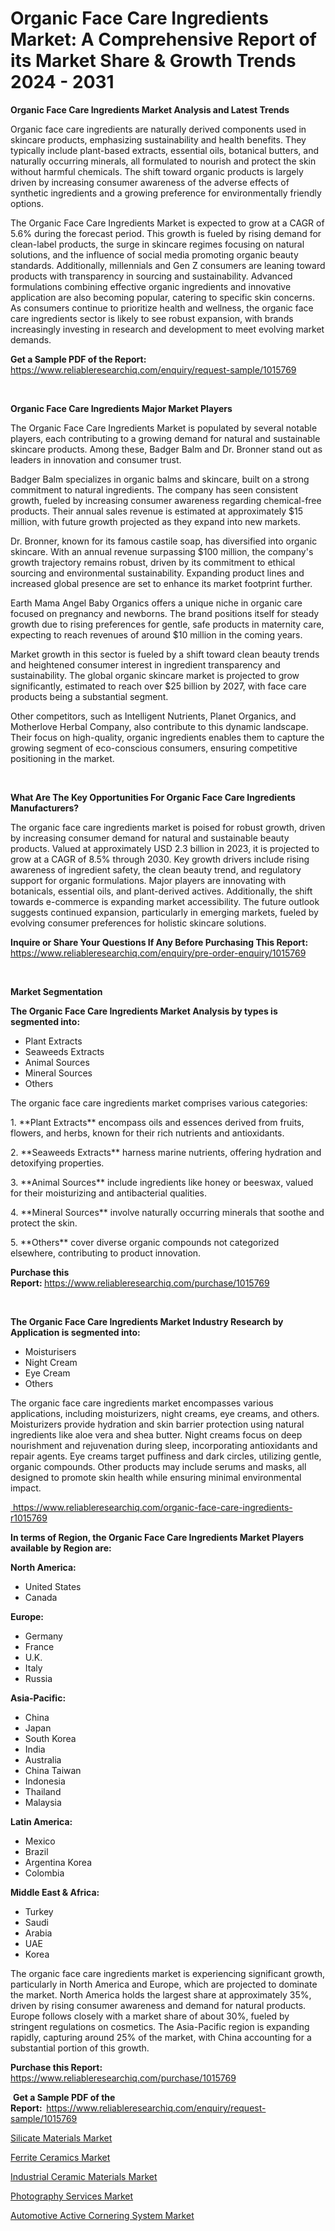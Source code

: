 <p><h1>Organic Face Care Ingredients Market: A Comprehensive Report of its Market Share & Growth Trends 2024 - 2031</h1></p><p><strong>Organic Face Care Ingredients Market Analysis and Latest Trends</strong></p>
<p><p>Organic face care ingredients are naturally derived components used in skincare products, emphasizing sustainability and health benefits. They typically include plant-based extracts, essential oils, botanical butters, and naturally occurring minerals, all formulated to nourish and protect the skin without harmful chemicals. The shift toward organic products is largely driven by increasing consumer awareness of the adverse effects of synthetic ingredients and a growing preference for environmentally friendly options.</p><p>The Organic Face Care Ingredients Market is expected to grow at a CAGR of 5.6% during the forecast period. This growth is fueled by rising demand for clean-label products, the surge in skincare regimes focusing on natural solutions, and the influence of social media promoting organic beauty standards. Additionally, millennials and Gen Z consumers are leaning toward products with transparency in sourcing and sustainability. Advanced formulations combining effective organic ingredients and innovative application are also becoming popular, catering to specific skin concerns. As consumers continue to prioritize health and wellness, the organic face care ingredients sector is likely to see robust expansion, with brands increasingly investing in research and development to meet evolving market demands.</p></p>
<p><strong>Get a Sample PDF of the Report:&nbsp;</strong> <a href="https://www.reliableresearchiq.com/enquiry/request-sample/1015769?utm_campaign=101&utm_medium=2&utm_source=Github&utm_content=ia&utm_term=15112024&utm_id=organic-face-care-ingredients">https://www.reliableresearchiq.com/enquiry/request-sample/1015769</a></p>
<p>&nbsp;</p>
<p><strong>Organic Face Care Ingredients Major Market Players</strong></p>
<p><p>The Organic Face Care Ingredients Market is populated by several notable players, each contributing to a growing demand for natural and sustainable skincare products. Among these, Badger Balm and Dr. Bronner stand out as leaders in innovation and consumer trust.</p><p>Badger Balm specializes in organic balms and skincare, built on a strong commitment to natural ingredients. The company has seen consistent growth, fueled by increasing consumer awareness regarding chemical-free products. Their annual sales revenue is estimated at approximately $15 million, with future growth projected as they expand into new markets.</p><p>Dr. Bronner, known for its famous castile soap, has diversified into organic skincare. With an annual revenue surpassing $100 million, the company's growth trajectory remains robust, driven by its commitment to ethical sourcing and environmental sustainability. Expanding product lines and increased global presence are set to enhance its market footprint further.</p><p>Earth Mama Angel Baby Organics offers a unique niche in organic care focused on pregnancy and newborns. The brand positions itself for steady growth due to rising preferences for gentle, safe products in maternity care, expecting to reach revenues of around $10 million in the coming years.</p><p>Market growth in this sector is fueled by a shift toward clean beauty trends and heightened consumer interest in ingredient transparency and sustainability. The global organic skincare market is projected to grow significantly, estimated to reach over $25 billion by 2027, with face care products being a substantial segment.</p><p>Other competitors, such as Intelligent Nutrients, Planet Organics, and Motherlove Herbal Company, also contribute to this dynamic landscape. Their focus on high-quality, organic ingredients enables them to capture the growing segment of eco-conscious consumers, ensuring competitive positioning in the market.</p></p>
<p>&nbsp;</p>
<p><strong>What Are The Key Opportunities For Organic Face Care Ingredients Manufacturers?</strong></p>
<p><p>The organic face care ingredients market is poised for robust growth, driven by increasing consumer demand for natural and sustainable beauty products. Valued at approximately USD 2.3 billion in 2023, it is projected to grow at a CAGR of 8.5% through 2030. Key growth drivers include rising awareness of ingredient safety, the clean beauty trend, and regulatory support for organic formulations. Major players are innovating with botanicals, essential oils, and plant-derived actives. Additionally, the shift towards e-commerce is expanding market accessibility. The future outlook suggests continued expansion, particularly in emerging markets, fueled by evolving consumer preferences for holistic skincare solutions.</p></p>
<p><strong>Inquire or Share Your Questions If Any Before Purchasing This Report:</strong> <a href="https://www.reliableresearchiq.com/enquiry/pre-order-enquiry/1015769?utm_campaign=101&utm_medium=2&utm_source=Github&utm_content=ia&utm_term=15112024&utm_id=organic-face-care-ingredients">https://www.reliableresearchiq.com/enquiry/pre-order-enquiry/1015769</a></p>
<p>&nbsp;</p>
<p><strong>Market Segmentation</strong></p>
<p><strong>The Organic Face Care Ingredients Market Analysis by types is segmented into:</strong></p>
<p><ul><li>Plant Extracts</li><li>Seaweeds Extracts</li><li>Animal Sources</li><li>Mineral Sources</li><li>Others</li></ul></p>
<p><p>The organic face care ingredients market comprises various categories: </p><p>1. **Plant Extracts** encompass oils and essences derived from fruits, flowers, and herbs, known for their rich nutrients and antioxidants. </p><p>2. **Seaweeds Extracts** harness marine nutrients, offering hydration and detoxifying properties. </p><p>3. **Animal Sources** include ingredients like honey or beeswax, valued for their moisturizing and antibacterial qualities. </p><p>4. **Mineral Sources** involve naturally occurring minerals that soothe and protect the skin. </p><p>5. **Others** cover diverse organic compounds not categorized elsewhere, contributing to product innovation.</p></p>
<p><strong>Purchase this Report:&nbsp;</strong><a href="https://www.reliableresearchiq.com/purchase/1015769?utm_campaign=101&utm_medium=2&utm_source=Github&utm_content=ia&utm_term=15112024&utm_id=organic-face-care-ingredients">https://www.reliableresearchiq.com/purchase/1015769</a></p>
<p>&nbsp;</p>
<p><strong>The Organic Face Care Ingredients Market Industry Research by Application is segmented into:</strong></p>
<p><ul><li>Moisturisers</li><li>Night Cream</li><li>Eye Cream</li><li>Others</li></ul></p>
<p><p>The organic face care ingredients market encompasses various applications, including moisturizers, night creams, eye creams, and others. Moisturizers provide hydration and skin barrier protection using natural ingredients like aloe vera and shea butter. Night creams focus on deep nourishment and rejuvenation during sleep, incorporating antioxidants and repair agents. Eye creams target puffiness and dark circles, utilizing gentle, organic compounds. Other products may include serums and masks, all designed to promote skin health while ensuring minimal environmental impact.</p></p>
<p><a href="https://www.reliableresearchiq.com/organic-face-care-ingredients-r1015769?utm_campaign=101&utm_medium=2&utm_source=Github&utm_content=ia&utm_term=15112024&utm_id=organic-face-care-ingredients">&nbsp;https://www.reliableresearchiq.com/organic-face-care-ingredients-r1015769</a></p>
<p><strong>In terms of Region, the Organic Face Care Ingredients Market Players available by Region are:</strong></p>
<p>
    <p> <strong> North America: </strong>
        <ul>
            <li>United States</li>
            <li>Canada</li>
        </ul>
        </p> 
    <p> <strong> Europe: </strong>
        <ul>
            <li>Germany</li>
            <li>France</li>
            <li>U.K.</li>
            <li>Italy</li>
            <li>Russia</li>
        </ul>
        </p> 
    <p> <strong> Asia-Pacific: </strong>
        <ul>
            <li>China</li>
            <li>Japan</li>
            <li>South Korea</li>
            <li>India</li>
            <li>Australia</li>
            <li>China Taiwan</li>
            <li>Indonesia</li>
            <li>Thailand</li>
            <li>Malaysia</li>
        </ul>
        </p> 
    <p> <strong> Latin America: </strong>
        <ul>
            <li>Mexico</li>
            <li>Brazil</li>
            <li>Argentina Korea</li>
            <li>Colombia</li>
        </ul>
        </p> 
    <p> <strong> Middle East & Africa: </strong>
        <ul>
            <li>Turkey</li>
            <li>Saudi</li>
            <li>Arabia</li>
            <li>UAE</li>
            <li>Korea</li>
        </ul>
    </p>
    </p>
<p><p>The organic face care ingredients market is experiencing significant growth, particularly in North America and Europe, which are projected to dominate the market. North America holds the largest share at approximately 35%, driven by rising consumer awareness and demand for natural products. Europe follows closely with a market share of about 30%, fueled by stringent regulations on cosmetics. The Asia-Pacific region is expanding rapidly, capturing around 25% of the market, with China accounting for a substantial portion of this growth.</p></p>
<p><strong>Purchase this Report: </strong><a href="https://www.reliableresearchiq.com/purchase/1015769?utm_campaign=101&utm_medium=2&utm_source=Github&utm_content=ia&utm_term=15112024&utm_id=organic-face-care-ingredients">https://www.reliableresearchiq.com/purchase/1015769</a></p>
<p>&nbsp;<strong>Get a Sample PDF of the Report:&nbsp;&nbsp;</strong><a href="https://www.reliableresearchiq.com/enquiry/request-sample/1015769?utm_campaign=101&utm_medium=2&utm_source=Github&utm_content=ia&utm_term=15112024&utm_id=organic-face-care-ingredients">https://www.reliableresearchiq.com/enquiry/request-sample/1015769</a></p>
<p><strong></strong></p>
<p><p><a href="https://www.linkedin.com/pulse/trends-global-silicate-materials-market-forecast-analysis-sxdme?utm_campaign=101&utm_medium=2&utm_source=Github&utm_content=ia&utm_term=15112024&utm_id=organic-face-care-ingredients">Silicate Materials Market</a></p><p><a href="https://www.linkedin.com/pulse/insights-ferrite-ceramics-market-players-size-geographical-4w5ve?utm_campaign=101&utm_medium=2&utm_source=Github&utm_content=ia&utm_term=15112024&utm_id=organic-face-care-ingredients">Ferrite Ceramics Market</a></p><p><a href="https://www.linkedin.com/pulse/industrial-ceramic-materials-market-overview-global-tnwne?utm_campaign=101&utm_medium=2&utm_source=Github&utm_content=ia&utm_term=15112024&utm_id=organic-face-care-ingredients">Industrial Ceramic Materials Market</a></p><p><a href="https://issuu.com/reportprime-2/docs/photography-services-market-size-20_5462e764699270?utm_campaign=101&utm_medium=2&utm_source=Github&utm_content=ia&utm_term=15112024&utm_id=organic-face-care-ingredients">Photography Services Market</a></p><p><a href="https://issuu.com/reportprime-2/docs/automotive-active-cornering-system-_5c0b271f21f4cf?utm_campaign=101&utm_medium=2&utm_source=Github&utm_content=ia&utm_term=15112024&utm_id=organic-face-care-ingredients">Automotive Active Cornering System Market</a></p></p>